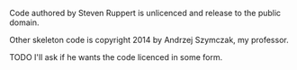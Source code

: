Code authored by Steven Ruppert is unlicenced and
release to the public domain.

Other skeleton code is copyright 2014 by Andrzej Szymczak,
my professor.

TODO I'll ask if he wants the code licenced in some form.
